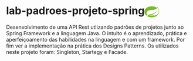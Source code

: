 # lab-padroes-projeto-spring<img align="center" alt="JoseNeto-HTML" height="30" width="40" src="https://raw.githubusercontent.com/devicons/devicon/master/icons/spring/spring-original.svg">
Desenvolvimento de uma API Rest utlizando padrões de projetos junto ao Spring Framework e a linguagem Java. O intuito é o aprendizado, prática e aperfeiçoamento das habilidades na linguagem e com um framework. Por fim ver a implementação na prática dos Designs Patterns. Os utilizados neste projeto foram: Singleton, Startegy e Facade.
